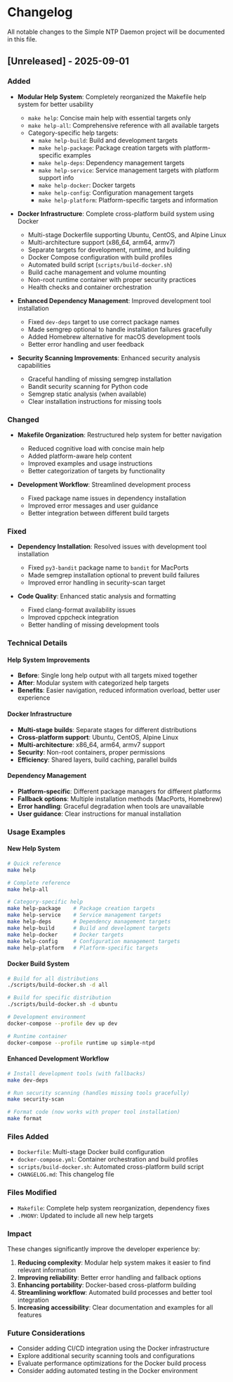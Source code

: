 # Changelog

All notable changes to the Simple NTP Daemon project will be documented in this file.

## [Unreleased] - 2025-09-01

### Added
- **Modular Help System**: Completely reorganized the Makefile help system for better usability
  - `make help`: Concise main help with essential targets only
  - `make help-all`: Comprehensive reference with all available targets
  - Category-specific help targets:
    - `make help-build`: Build and development targets
    - `make help-package`: Package creation targets with platform-specific examples
    - `make help-deps`: Dependency management targets
    - `make help-service`: Service management targets with platform support info
    - `make help-docker`: Docker targets
    - `make help-config`: Configuration management targets
    - `make help-platform`: Platform-specific targets and information

- **Docker Infrastructure**: Complete cross-platform build system using Docker
  - Multi-stage Dockerfile supporting Ubuntu, CentOS, and Alpine Linux
  - Multi-architecture support (x86_64, arm64, armv7)
  - Separate targets for development, runtime, and building
  - Docker Compose configuration with build profiles
  - Automated build script (`scripts/build-docker.sh`)
  - Build cache management and volume mounting
  - Non-root runtime container with proper security practices
  - Health checks and container orchestration

- **Enhanced Dependency Management**: Improved development tool installation
  - Fixed `dev-deps` target to use correct package names
  - Made semgrep optional to handle installation failures gracefully
  - Added Homebrew alternative for macOS development tools
  - Better error handling and user feedback

- **Security Scanning Improvements**: Enhanced security analysis capabilities
  - Graceful handling of missing semgrep installation
  - Bandit security scanning for Python code
  - Semgrep static analysis (when available)
  - Clear installation instructions for missing tools

### Changed
- **Makefile Organization**: Restructured help system for better navigation
  - Reduced cognitive load with concise main help
  - Added platform-aware help content
  - Improved examples and usage instructions
  - Better categorization of targets by functionality

- **Development Workflow**: Streamlined development process
  - Fixed package name issues in dependency installation
  - Improved error messages and user guidance
  - Better integration between different build targets

### Fixed
- **Dependency Installation**: Resolved issues with development tool installation
  - Fixed `py3-bandit` package name to `bandit` for MacPorts
  - Made semgrep installation optional to prevent build failures
  - Improved error handling in security-scan target

- **Code Quality**: Enhanced static analysis and formatting
  - Fixed clang-format availability issues
  - Improved cppcheck integration
  - Better handling of missing development tools

### Technical Details

#### Help System Improvements
- **Before**: Single long help output with all targets mixed together
- **After**: Modular system with categorized help targets
- **Benefits**: Easier navigation, reduced information overload, better user experience

#### Docker Infrastructure
- **Multi-stage builds**: Separate stages for different distributions
- **Cross-platform support**: Ubuntu, CentOS, Alpine Linux
- **Multi-architecture**: x86_64, arm64, armv7 support
- **Security**: Non-root containers, proper permissions
- **Efficiency**: Shared layers, build caching, parallel builds

#### Dependency Management
- **Platform-specific**: Different package managers for different platforms
- **Fallback options**: Multiple installation methods (MacPorts, Homebrew)
- **Error handling**: Graceful degradation when tools are unavailable
- **User guidance**: Clear instructions for manual installation

### Usage Examples

#### New Help System
```bash
# Quick reference
make help

# Complete reference
make help-all

# Category-specific help
make help-package    # Package creation targets
make help-service    # Service management targets
make help-deps       # Dependency management targets
make help-build      # Build and development targets
make help-docker     # Docker targets
make help-config     # Configuration management targets
make help-platform   # Platform-specific targets
```

#### Docker Build System
```bash
# Build for all distributions
./scripts/build-docker.sh -d all

# Build for specific distribution
./scripts/build-docker.sh -d ubuntu

# Development environment
docker-compose --profile dev up dev

# Runtime container
docker-compose --profile runtime up simple-ntpd
```

#### Enhanced Development Workflow
```bash
# Install development tools (with fallbacks)
make dev-deps

# Run security scanning (handles missing tools gracefully)
make security-scan

# Format code (now works with proper tool installation)
make format
```

### Files Added
- `Dockerfile`: Multi-stage Docker build configuration
- `docker-compose.yml`: Container orchestration and build profiles
- `scripts/build-docker.sh`: Automated cross-platform build script
- `CHANGELOG.md`: This changelog file

### Files Modified
- `Makefile`: Complete help system reorganization, dependency fixes
- `.PHONY`: Updated to include all new help targets

### Impact
These changes significantly improve the developer experience by:
1. **Reducing complexity**: Modular help system makes it easier to find relevant information
2. **Improving reliability**: Better error handling and fallback options
3. **Enhancing portability**: Docker-based cross-platform building
4. **Streamlining workflow**: Automated build processes and better tool integration
5. **Increasing accessibility**: Clear documentation and examples for all features

### Future Considerations
- Consider adding CI/CD integration using the Docker infrastructure
- Explore additional security scanning tools and configurations
- Evaluate performance optimizations for the Docker build process
- Consider adding automated testing in the Docker environment
